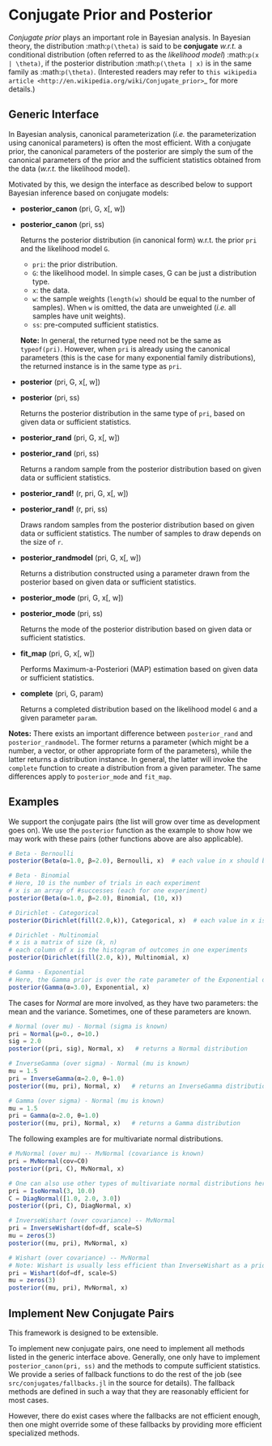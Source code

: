 # Conjugate Prior and Posterior

*Conjugate prior* plays an important role in Bayesian analysis. In Bayesian theory, the distribution :math:`p(\theta)` is said to be **conjugate** *w.r.t.* a conditional distribution (often referred to as the *likelihood model*) :math:`p(x | \theta)`, if the posterior distribution :math:`p(\theta | x)` is in the same family as :math:`p(\theta)`. (Interested readers may refer to `this wikipedia article <http://en.wikipedia.org/wiki/Conjugate_prior>`_ for more details.)

## Generic Interface

In Bayesian analysis, canonical parameterization (*i.e.* the parameterization using canonical parameters) is often the most efficient. With a conjugate prior, the canonical parameters of the posterior are simply the sum of the canonical parameters of the prior and the sufficient statistics obtained from the data (*w.r.t.* the likelihood model).

Motivated by this, we design the interface as described below to support Bayesian inference based on conjugate models:

- **posterior_canon** (pri, G, x[, w])
- **posterior_canon** (pri, ss)

	Returns the posterior distribution (in canonical form) w.r.t. the prior ``pri`` and the likelihood model ``G``.

	- `pri`:  the prior distribution.
	- `G`:  the likelihood model. In simple cases, G can be just a distribution type.
	- `x`:  the data.
	- `w`:  the sample weights (``length(w)`` should be equal to the number of samples). When ``w`` is omitted, the data are unweighted (*i.e.* all samples have unit weights).
	- `ss`:  pre-computed sufficient statistics.

	**Note:** In general, the returned type need not be the same as `typeof(pri)`. However, when `pri` is already using the canonical parameters (this is the case for many exponential family distributions), the returned instance is in the same
	type as `pri`.


- **posterior** (pri, G, x[, w])
- **posterior** (pri, ss)

	Returns the posterior distribution in the same type of `pri`, based on given data or sufficient statistics.

- **posterior_rand** (pri, G, x[, w])
- **posterior_rand** (pri, ss)

	Returns a random sample from the posterior distribution based on given data or sufficient statistics.

- **posterior_rand!** (r, pri, G, x[, w])
- **posterior_rand!** (r, pri, ss)

	Draws random samples from the posterior distribution based on given data or sufficient statistics. The number of samples to draw depends on the size of `r`.

- **posterior_randmodel** (pri, G, x[, w])

	Returns a distribution constructed using a parameter drawn from the posterior based on given data or sufficient statistics.

- **posterior_mode** (pri, G, x[, w])
- **posterior_mode** (pri, ss)

	Returns the mode of the posterior distribution based on given data or sufficient statistics.

- **fit_map** (pri, G, x[, w])

	Performs Maximum-a-Posteriori (MAP) estimation based on given data or sufficient statistics.

- **complete** (pri, G, param)

	Returns a completed distribution based on the likelihood model `G` and a given parameter `param`.

**Notes:** There exists an important difference between `posterior_rand` and `posterior_randmodel`. The former returns a parameter (which might be a number, a vector, or other appropriate form of the parameters), while the latter returns a distribution instance. In general, the latter will invoke the `complete` function to create a distribution from a given parameter. The same differences apply to `posterior_mode` and `fit_map`.


## Examples

We support the conjugate pairs (the list will grow over time as development goes on). We use the `posterior` function as the example to show how we may work with these pairs (other functions above are also applicable).

```julia
# Beta - Bernoulli
posterior(Beta(α=1.0, β=2.0), Bernoulli, x)  # each value in x should be either 0 or 1

# Beta - Binomial
# Here, 10 is the number of trials in each experiment
# x is an array of #successes (each for one experiment)
posterior(Beta(α=1.0, β=2.0), Binomial, (10, x))  

# Dirichlet - Categorical
posterior(Dirichlet(fill(2.0,k)), Categorical, x)  # each value in x is an integer in 1:k

# Dirichlet - Multinomial
# x is a matrix of size (k, n)
# each column of x is the histogram of outcomes in one experiments
posterior(Dirichlet(fill(2.0, k)), Multinomial, x)    

# Gamma - Exponential
# Here, the Gamma prior is over the rate parameter of the Exponential distribution
posterior(Gamma(α=3.0), Exponential, x)
```

The cases for *Normal* are more involved, as they have two parameters: the mean and the variance. Sometimes, one of these parameters are known.

```julia
# Normal (over mu) - Normal (sigma is known)
pri = Normal(μ=0., σ=10.)
sig = 2.0
posterior((pri, sig), Normal, x)   # returns a Normal distribution

# InverseGamma (over sigma) - Normal (mu is known)
mu = 1.5
pri = InverseGamma(α=2.0, θ=1.0)
posterior((mu, pri), Normal, x)   # returns an InverseGamma distribution

# Gamma (over sigma) - Normal (mu is known)
mu = 1.5
pri = Gamma(α=2.0, θ=1.0)
posterior((mu, pri), Normal, x)   # returns a Gamma distribution
```

The following examples are for multivariate normal distributions.
```julia
# MvNormal (over mu) -- MvNormal (covariance is known)
pri = MvNormal(cov=C0)
posterior((pri, C), MvNormal, x)

# One can also use other types of multivariate normal distributions here
pri = IsoNormal(3, 10.0)
C = DiagNormal([1.0, 2.0, 3.0])
posterior((pri, C), DiagNormal, x)

# InverseWishart (over covariance) -- MvNormal
pri = InverseWishart(dof=df, scale=S)
mu = zeros(3)
posterior((mu, pri), MvNormal, x)

# Wishart (over covariance) -- MvNormal
# Note: Wishart is usually less efficient than InverseWishart as a prior
pri = Wishart(dof=df, scale=S)
mu = zeros(3)
posterior((mu, pri), MvNormal, x)
```

## Implement New Conjugate Pairs

This framework is designed to be extensible.

To implement new conjugate pairs, one need to implement all methods listed in the generic interface above. Generally, one only have to implement `posterior_canon(pri, ss)` and the methods to compute sufficient statistics. We provide a series of fallback functions to do the rest of the job (see `src/conjugates/fallbacks.jl` in the source for details). The fallback methods are defined in such a way that they are reasonably efficient for most cases.

However, there do exist cases where the fallbacks are not efficient enough, then one might override some of these fallbacks by providing more efficient specialized methods.
